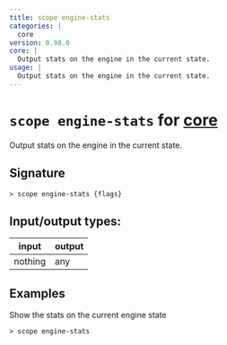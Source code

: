 ```yaml
---
title: scope engine-stats
categories: |
  core
version: 0.98.0
core: |
  Output stats on the engine in the current state.
usage: |
  Output stats on the engine in the current state.
---
```

<!-- This file is automatically generated. Please edit the command in https://github.com/nushell/nushell instead. -->

# `scope engine-stats` for [core](/commands/categories/core.md)

<div class='command-title'>Output stats on the engine in the current state.</div>

## Signature

```> scope engine-stats {flags} ```


## Input/output types:

| input   | output |
| ------- | ------ |
| nothing | any    |

## Examples

Show the stats on the current engine state
```nu
> scope engine-stats

```
